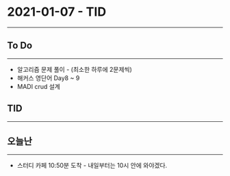 # 2021-01-07 - TID
---

## To Do
---
- 알고리즘 문제 풀이 - (최소한 하루에 2문제씩)
- 해커스 영단어  Day8 ~ 9
- MADI crud 설계


## TID
---



## 오늘난
---
- 스터디 카페 10:50분 도착 - 내일부터는 10시 안에 와야겠다.